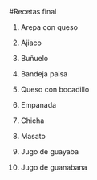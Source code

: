 #Recetas final
1. Arepa con queso
2. Ajiaco
3. Buñuelo

4. Bandeja paisa
5. Queso con bocadillo
6. Empanada

7. Chicha
8. Masato
9. Jugo de guayaba

10. Jugo de guanabana